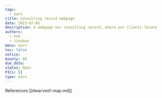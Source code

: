 ```yaml
---
tags:
  - earn
title: Consulting record webpage
date: 2023-07-05
description: A webpage our consulting record, where our clients locate
authors:
  - hnh
  - tieubao
menu: earn
toc: false
notice:
bounty: 80
due_date:
status: Open
PICs: []
type: earn
---
```


References [[dwarvesf-map.md]]
